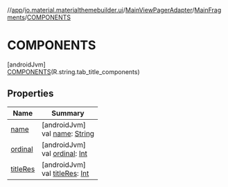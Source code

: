 //[app](../../../../../index.md)/[io.material.materialthemebuilder.ui](../../../index.md)/[MainViewPagerAdapter](../../index.md)/[MainFragments](../index.md)/[COMPONENTS](index.md)

# COMPONENTS

[androidJvm]\
[COMPONENTS](index.md)(R.string.tab_title_components)

## Properties

| Name | Summary |
|---|---|
| [name](../../../../io.material.materialthemebuilder.ui.themesummary/-subsystem/-c-o-l-o-r/index.md#-372974862%2FProperties%2F-912451524) | [androidJvm]<br>val [name](../../../../io.material.materialthemebuilder.ui.themesummary/-subsystem/-c-o-l-o-r/index.md#-372974862%2FProperties%2F-912451524): [String](https://kotlinlang.org/api/latest/jvm/stdlib/kotlin/-string/index.html) |
| [ordinal](../../../../io.material.materialthemebuilder.ui.themesummary/-subsystem/-c-o-l-o-r/index.md#-739389684%2FProperties%2F-912451524) | [androidJvm]<br>val [ordinal](../../../../io.material.materialthemebuilder.ui.themesummary/-subsystem/-c-o-l-o-r/index.md#-739389684%2FProperties%2F-912451524): [Int](https://kotlinlang.org/api/latest/jvm/stdlib/kotlin/-int/index.html) |
| [titleRes](../title-res.md) | [androidJvm]<br>val [titleRes](../title-res.md): [Int](https://kotlinlang.org/api/latest/jvm/stdlib/kotlin/-int/index.html) |
